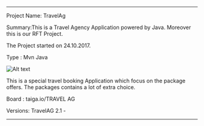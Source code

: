 -----------------------------------------------------------------------------------------------
Project Name: TravelAg

Summary:This is a Travel Agency Application powered by Java. Moreover this is our RFT Project. 

The Project started on 24.10.2017.

Type : Mvn Java
	
![Alt text](https://github.com/javainternational53/schemaP/tree/master/schema/schema.png "Application.")

This is a special travel booking Application which focus on the package offers.
The packages contains a lot of extra choice. 

Board : taiga.io/TRAVEL AG

Versions: TravelAG 2.1 -

-----------------------------------------------------------------------------------------------




